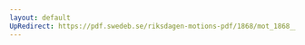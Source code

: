 ```yaml
---
layout: default
UpRedirect: https://pdf.swedeb.se/riksdagen-motions-pdf/1868/mot_1868__ak__00176/mot_1868__ak__00176_001.pdf
---
```

